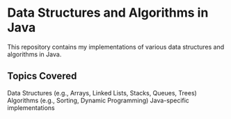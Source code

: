 # Data Structures and Algorithms in Java
This repository contains my implementations of various data structures and algorithms in Java. 

## Topics Covered
Data Structures (e.g., Arrays, Linked Lists, Stacks, Queues, Trees)
Algorithms (e.g., Sorting, Dynamic Programming)
Java-specific implementations